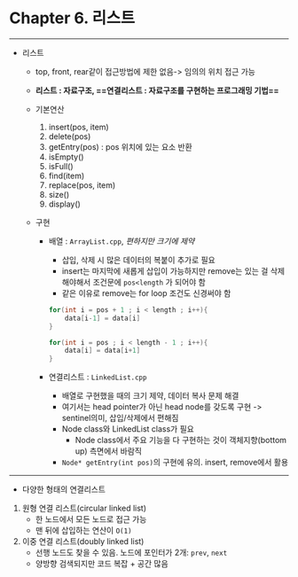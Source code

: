 Chapter 6. 리스트
===============
----
* 리스트
    * top, front, rear같이 접근방법에 제한 없음-> 임의의 위치 접근 가능
    * **리스트 : 자료구조, ==연결리스트 : 자료구조를 구현하는 프로그래밍 기법==**
    * 기본연산
        1. insert(pos, item)
        2. delete(pos)
        3. getEntry(pos) : pos 위치에 있는 요소 반환
        4. isEmpty()
        5. isFull()
        6. find(item)
        7. replace(pos, item)
        8. size()
        9. display()


    * 구현
        * 배열 : `ArrayList.cpp`, *편하지만 크기에 제약*
            * 삽입, 삭제 시 많은 데이터의 복붙이 추가로 필요
            * insert는 마지막에 새롭게 삽입이 가능하지만 remove는 있는 걸 삭제해야해서 조건문에 `pos<length` 가 되어야 함
            * 같은 이유로 remove는 for loop 조건도 신경써야 함
            ```C++
            for(int i = pos + 1 ; i < length ; i++){
                data[i-1] = data[i]
            }

            for(int i = pos ; i < length - 1 ; i++){
                data[i] = data[i+1]
            }
            ```

        * 연결리스트 : `LinkedList.cpp`
            * 배열로 구현했을 때의 크기 제약, 데이터 복사 문제 해결
            * 여기서는 head pointer가 아닌 head node를 갖도록 구현 -> sentinel의미, 삽입/삭제에서 편해짐
            * Node class와 LinkedList class가 필요
                * Node class에서 주요 기능을 다 구현하는 것이 객체지향(bottom up) 측면에서 바람직
            * `Node* getEntry(int pos)`의 구현에 유의. insert, remove에서 활용
---

* 다양한 형태의 연결리스트
1. 원형 연결 리스트(circular linked list)
    * 한 노드에서 모든 노드로 접근 가능
    * 맨 뒤에 삽입하는 연산이 `O(1)`
2. 이중 연결 리스트(doubly linked list)
    * 선행 노드도 찾을 수 있음. 노드에 포인터가 2개: `prev`, `next` 
    * 양방향 검색되지만 코드 복잡 + 공간 많음
